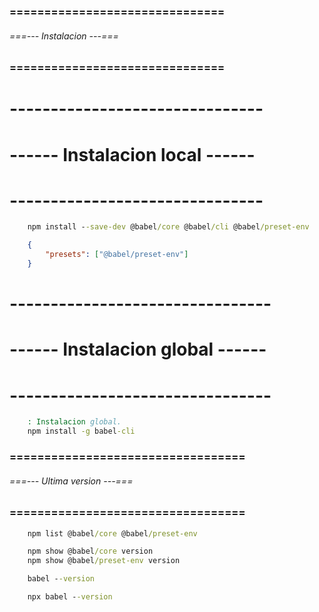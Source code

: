 ### =============================== ###
###### ===--- Instalacion ---=== ######
### =============================== ###

# ------------------------------- #
# ------ Instalacion local ------ #
# ------------------------------- #

<!-- Instala Babel en su ultima version de forma local porque es lo que se recomienda. -->

```bat
	npm install --save-dev @babel/core @babel/cli @babel/preset-env
```

<!-- Crea el archivo (.babelrc) desde la (raiz) de tu proyecto y configuralo para transpilar el codigo JavaScript a ES6. -->

```json
	{
		"presets": ["@babel/preset-env"]
	}
```

# -------------------------------- #
# ------ Instalacion global ------ #
# -------------------------------- #

<!-- Se recomienda no hacer esto para mantener un (aislamiento limpio) de proyecto limpio, ademas, podria haber conflicto 
con las diferentes (versiones) del proyecto. -->

```bat
	: Instalacion global.
	npm install -g babel-cli
```

### ================================== ###
###### ===--- Ultima version ---=== ######
### ================================== ###

<!-- Puedes ver todas las versiones de las dependencias instaladas en Babel. -->

```bat
	npm list @babel/core @babel/preset-env
```

<!-- Puedes ver la version de (babel core) y el (preset-env) instaladas. -->

```bat
	npm show @babel/core version
	npm show @babel/preset-env version
```

<!-- Ver la version (global) de Babel. -->

```bat
	babel --version
```

<!-- Ver la version (local) de Babel. -->

```bat
	npx babel --version
```